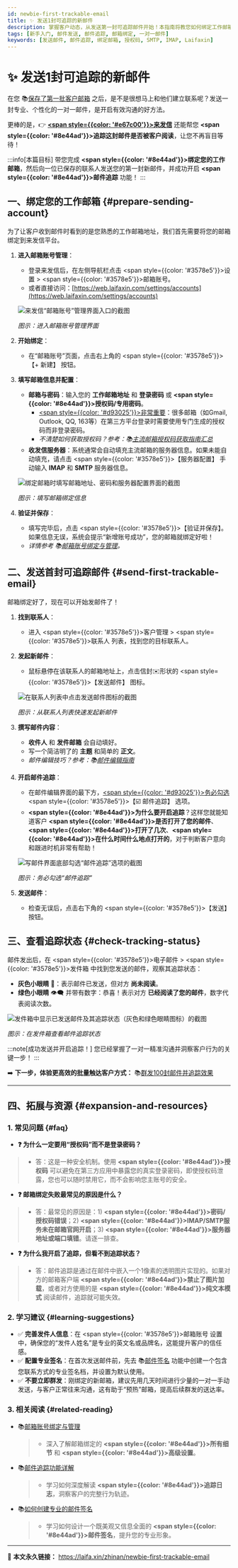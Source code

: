 ```yaml
---
id: newbie-first-trackable-email
title: ✨ 发送1封可追踪的新邮件
description: 掌握客户动态，从发送第一封可追踪邮件开始！本指南将教您如何绑定工作邮箱，向目标客户发送一对一邮件，并开启邮件追踪功能。
tags: [新手入门, 邮件发送, 邮件追踪, 邮箱绑定, 一对一邮件]
keywords: [发送邮件, 邮件追踪, 绑定邮箱, 授权码, SMTP, IMAP, Laifaxin]
---
```


# ✨ 发送1封可追踪的新邮件

在您 📚[保存了第一批客户邮箱](./newbie-save-1000-emails) 之后，是不是很想马上和他们建立联系呢？发送一封专业、个性化的一对一邮件，是开启有效沟通的好方法。

更棒的是，👉 [**<span style={{color: '#e67c00'}}>来发信</span>**](https://laifaxin.com) 还能帮您 **<span style={{color: '#8e44ad'}}>追踪这封邮件是否被客户阅读</span>**，让您不再盲目等待！

:::info[本篇目标]
带您完成 **<span style={{color: '#8e44ad'}}>绑定您的工作邮箱</span>**，然后向一位已保存的联系人发送您的第一封新邮件，并成功开启 **<span style={{color: '#8e44ad'}}>邮件追踪</span>** 功能！
:::

## 一、绑定您的工作邮箱 {#prepare-sending-account}

为了让客户收到邮件时看到的是您熟悉的工作邮箱地址，我们首先需要将您的邮箱绑定到来发信平台。

1.  **进入邮箱账号管理**：
    -   登录来发信后，在左侧导航栏点击 <span style={{color: '#3578e5'}}>设置</span> > <span style={{color: '#3578e5'}}>邮箱账号</span>。
    -   或者直接访问：[https://web.laifaxin.com/settings/accounts](https://web.laifaxin.com/settings/accounts)

    ![来发信“邮箱账号”管理界面入口的截图](https://cos.files.maozhishi.com/data/web/web-files/img/20240715183908.png)

    _图示：进入邮箱账号管理界面_

2.  **开始绑定**：
    -   在“邮箱账号”页面，点击右上角的 <span style={{color: '#3578e5'}}>【+ 新建】</span> 按钮。

3.  **填写邮箱信息并配置**：
    -   **邮箱与密码**：输入您的 **工作邮箱地址** 和 **登录密码** 或 **<span style={{color: '#8e44ad'}}>授权码/专用密码</span>**。
        - <u><span style={{color: '#d93025'}}>非常重要</span></u>：很多邮箱（如Gmail, Outlook, QQ, 163等）在第三方平台登录时需要使用专门生成的授权码而非登录密码。
        - *不清楚如何获取授权码？参考：📚[主流邮箱授权码获取指南汇总](./email-account)*
    -   **收发信服务器**：系统通常会自动填充主流邮箱的服务器信息。如果未能自动填充，请点击 <span style={{color: '#3578e5'}}>【服务器配置】</span> 手动输入 **IMAP** 和 **SMTP** 服务器信息。

    ![绑定邮箱时填写邮箱地址、密码和服务器配置界面的截图](https://cos.files.maozhishi.com/data/web/web-files/img/20240715185940.png)

    _图示：填写邮箱绑定信息_

4.  **验证并保存**：
    -   填写完毕后，点击 <span style={{color: '#3578e5'}}>【验证并保存】</span>。如果信息无误，系统会提示“新增账号成功”，您的邮箱就绑定好啦！
    -   *详情参考 📚[邮箱账号绑定与管理](./email-account)。*

## 二、发送首封可追踪邮件 {#send-first-trackable-email}

邮箱绑定好了，现在可以开始发邮件了！

1.  **找到联系人**：
    -   进入 <span style={{color: '#3578e5'}}>客户管理</span> > <span style={{color: '#3578e5'}}>联系人</span> 列表，找到您的目标联系人。

2.  **发起新邮件**：
    -   鼠标悬停在该联系人的邮箱地址上，点击信封✉️形状的 <span style={{color: '#3578e5'}}>【发送邮件】</span> 图标。

    ![在联系人列表中点击发送邮件图标的截图](https://cos.files.maozhishi.com/data/web/web-files/img/20241007141643.png)

    _图示：从联系人列表快速发起新邮件_

3.  **撰写邮件内容**：
    -   **收件人** 和 **发件邮箱** 会自动填好。
    -   写一个简洁明了的 **主题** 和简单的 **正文**。
    -   *邮件编辑技巧？参考：📚[邮件编辑指南](./email-editing)*

4.  **开启邮件追踪**：
    -   在邮件编辑界面的最下方，<u><span style={{color: '#d93025'}}>务必勾选</span></u> <span style={{color: '#3578e5'}}>【☑️ 邮件追踪】</span> 选项。
    -   **<span style={{color: '#8e44ad'}}>为什么要开启追踪</span>**？这样您就能知道客户 **<span style={{color: '#8e44ad'}}>是否打开了您的邮件</span>**、**<span style={{color: '#8e44ad'}}>打开了几次</span>**、**<span style={{color: '#8e44ad'}}>在什么时间什么地点打开的</span>**，对于判断客户意向和跟进时机非常有帮助！

    ![写邮件界面底部勾选“邮件追踪”选项的截图](https://cos.files.maozhishi.com/data/web/web-files/img/20241005154627.png)

    _图示：务必勾选“邮件追踪”_

5.  **发送邮件**：
    -   检查无误后，点击右下角的 <span style={{color: '#3578e5'}}>【发送】</span> 按钮。

## 三、查看追踪状态 {#check-tracking-status}

邮件发出后，在 <span style={{color: '#3578e5'}}>电子邮件</span> > <span style={{color: '#3578e5'}}>发件箱</span> 中找到您发送的邮件，观察其追踪状态：

-   **灰色小眼睛** 👀：表示邮件已发送，但对方 **尚未阅读**。
-   **绿色小眼睛** 👁️‍🗨️ 并带有数字：恭喜！表示对方 **已经阅读了您的邮件**，数字代表阅读次数。

![发件箱中显示已发送邮件及其追踪状态（灰色和绿色眼睛图标）的截图](https://cos.files.maozhishi.com/data/web/web-files/img/20241007113739.png)

_图示：在发件箱查看邮件追踪状态_

:::note[成功发送并开启追踪！]
您已经掌握了一对一精准沟通并洞察客户行为的关键一步！
:::

➡️ **下一步，体验更高效的批量触达客户方式：** 📚[群发100封邮件并追踪效果](./newbie-first-mass-sending-experience)

---

## 四、拓展与资源 {#expansion-and-resources}

### 1. 常见问题 {#faq}

- **❓ 为什么一定要用“授权码”而不是登录密码？**
> - 答：这是一种安全机制。使用 **<span style={{color: '#8e44ad'}}>授权码</span>** 可以避免在第三方应用中暴露您的真实登录密码，即使授权码泄露，您也可以随时禁用它，而不会影响您主账号的安全。

- **❓ 邮箱绑定失败最常见的原因是什么？**
> - 答：最常见的原因是：1) **<span style={{color: '#8e44ad'}}>密码/授权码错误</span>**；2) **<span style={{color: '#8e44ad'}}>IMAP/SMTP服务未在邮箱官网开启</span>**；3) **<span style={{color: '#8e44ad'}}>服务器地址或端口填错</span>**。请逐一排查。

- **❓ 为什么我开启了追踪，但看不到追踪状态？**
> - 答：邮件追踪是通过在邮件中嵌入一个1像素的透明图片实现的。如果对方的邮箱客户端 **<span style={{color: '#8e44ad'}}>禁止了图片加载</span>**，或者对方使用的是 **<span style={{color: '#8e44ad'}}>纯文本模式</span>** 阅读邮件，追踪就可能失效。

### 2. 学习建议 {#learning-suggestions}

- ✅ **完善发件人信息**：在 <span style={{color: '#3578e5'}}>邮箱账号</span> 设置中，确保您的“发件人姓名”是专业的英文名或品牌名，这能提升客户的信任感。
- ✅ **配置专业签名**：在首次发送邮件前，先去 📚[邮件签名](./email-signature) 功能中创建一个包含您联系方式的专业签名档，并设置为默认使用。
- ✅ **不要立即群发**：刚绑定的新邮箱，建议先用几天时间进行少量的一对一手动发送，与客户正常往来沟通，这有助于“预热”邮箱，提高后续群发的送达率。

### 3. 相关阅读 {#related-reading}

- 📚[邮箱账号绑定与管理](./email-account)
  > - 深入了解邮箱绑定的 **<span style={{color: '#8e44ad'}}>所有细节</span>** 和 **<span style={{color: '#8e44ad'}}>高级设置</span>**。
- 📚[邮件追踪功能详解](./email-tracking)
  > - 学习如何深度解读 **<span style={{color: '#8e44ad'}}>追踪日志</span>**，洞察客户的完整行为轨迹。
- 📚[如何创建专业的邮件签名](./email-signature)
  > - 学习如何设计一个既美观又信息全面的 **<span style={{color: '#8e44ad'}}>邮件签名</span>**，提升您的专业形象。

---

🔗 **本文永久链接：** https://laifa.xin/zhinan/newbie-first-trackable-email